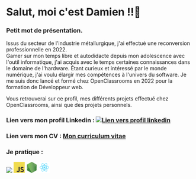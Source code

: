 # Salut, moi c'est Damien !!:wave:

### Petit mot de présentation.

Issus du secteur de l'industrie métallurgique, j'ai effectué une reconversion professionnelle en 2022.  
Gamer sur mon temps libre et autodidacte depuis mon adolescence avec l'outil informatique, j'ai acquis avec le temps certaines connaissances dans le domaine de l'hardware. Étant curieux et intéressé par le monde numérique, j'ai voulu élargir mes compétences à l'univers du software. Je me suis donc lancé et formé chez OpenClassrooms en 2022 pour la formation de Développeur web.

Vous retrouverai sur ce profil, mes différents projets effectué chez OpenClassrooms, ainsi que des projets personnels.

### Lien vers mon profil Linkedin : <a href="https://www.linkedin.com/in/damien-criquet-97b3b8238/"><img alt="Lien vers profil linkedin" width="100px" src="https://i.ibb.co/SK582P9/Linkedin-Logo-2048x1280.webp" /></a>

### Lien vers mon CV : <a href="https://sheppardshepp.github.io/cv-mk2/"> Mon curriculum vitae </a>

### Je pratique :

<code><img height="30" src="https://img2.freepng.fr/20180503/cee/kisspng-web-development-html-css3-the-ohana-code-logo-2cpaper-projection-shaded_1660937-html-dropdown-js-5aebd5631cd291.7591600015254050271181.jpg"></code>
<code><img height="30" src="https://raw.githubusercontent.com/github/explore/80688e429a7d4ef2fca1e82350fe8e3517d3494d/topics/javascript/javascript.png"></code>
<code><img height="30" src="https://raw.githubusercontent.com/github/explore/80688e429a7d4ef2fca1e82350fe8e3517d3494d/topics/nodejs/nodejs.png"></code>
<code><img height="30" src="https://raw.githubusercontent.com/github/explore/80688e429a7d4ef2fca1e82350fe8e3517d3494d/topics/react/react.png"></code>
